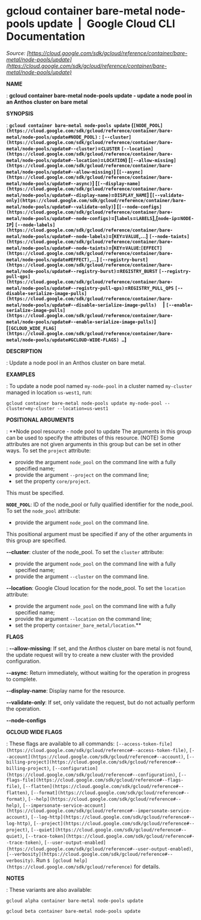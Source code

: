 # gcloud container bare-metal node-pools update  |  Google Cloud CLI Documentation

*Source: [https://cloud.google.com/sdk/gcloud/reference/container/bare-metal/node-pools/update](https://cloud.google.com/sdk/gcloud/reference/container/bare-metal/node-pools/update)*

**NAME**

: **gcloud container bare-metal node-pools update - update a node pool in an Anthos cluster on bare metal**

**SYNOPSIS**

: **`gcloud container bare-metal node-pools update` (`[NODE_POOL](https://cloud.google.com/sdk/gcloud/reference/container/bare-metal/node-pools/update#NODE_POOL)` : `[--cluster](https://cloud.google.com/sdk/gcloud/reference/container/bare-metal/node-pools/update#--cluster)`=`CLUSTER` `[--location](https://cloud.google.com/sdk/gcloud/reference/container/bare-metal/node-pools/update#--location)`=`LOCATION`) [`[--allow-missing](https://cloud.google.com/sdk/gcloud/reference/container/bare-metal/node-pools/update#--allow-missing)`] [`[--async](https://cloud.google.com/sdk/gcloud/reference/container/bare-metal/node-pools/update#--async)`] [`[--display-name](https://cloud.google.com/sdk/gcloud/reference/container/bare-metal/node-pools/update#--display-name)`=`DISPLAY_NAME`] [`[--validate-only](https://cloud.google.com/sdk/gcloud/reference/container/bare-metal/node-pools/update#--validate-only)`] [`[--node-configs](https://cloud.google.com/sdk/gcloud/reference/container/bare-metal/node-pools/update#--node-configs)`=[`labels`=`LABELS`],[`node-ip`=`NODE-IP`] `[--node-labels](https://cloud.google.com/sdk/gcloud/reference/container/bare-metal/node-pools/update#--node-labels)`=[`KEY`=`VALUE`,…] `[--node-taints](https://cloud.google.com/sdk/gcloud/reference/container/bare-metal/node-pools/update#--node-taints)`=[`KEY`=`VALUE`:`[EFFECT](https://cloud.google.com/sdk/gcloud/reference/container/bare-metal/node-pools/update#EFFECT)`,…] `[--registry-burst](https://cloud.google.com/sdk/gcloud/reference/container/bare-metal/node-pools/update#--registry-burst)`=`REGISTRY_BURST` `[--registry-pull-qps](https://cloud.google.com/sdk/gcloud/reference/container/bare-metal/node-pools/update#--registry-pull-qps)`=`REGISTRY_PULL_QPS` `[--disable-serialize-image-pulls](https://cloud.google.com/sdk/gcloud/reference/container/bare-metal/node-pools/update#--disable-serialize-image-pulls)`     | `[--enable-serialize-image-pulls](https://cloud.google.com/sdk/gcloud/reference/container/bare-metal/node-pools/update#--enable-serialize-image-pulls)`] [`[GCLOUD_WIDE_FLAG](https://cloud.google.com/sdk/gcloud/reference/container/bare-metal/node-pools/update#GCLOUD-WIDE-FLAGS) …`]**

**DESCRIPTION**

: Update a node pool in an Anthos cluster on bare metal.

**EXAMPLES**

: To update a node pool named ``my-node-pool`` in
a cluster named ``my-cluster`` managed in
location ``us-west1``, run:

```
gcloud container bare-metal node-pools update my-node-pool --cluster=my-cluster --location=us-west1
```

**POSITIONAL ARGUMENTS**

: **Node pool resource - node pool to update The arguments in this group can be used
to specify the attributes of this resource. (NOTE) Some attributes are not given
arguments in this group but can be set in other ways.
To set the `project` attribute:

- provide the argument `node_pool` on the command line with a fully
specified name;
- provide the argument `--project` on the command line;
- set the property `core/project`.

This must be specified.

**`NODE_POOL`**:
ID of the node_pool or fully qualified identifier for the node_pool.
To set the `node_pool` attribute:

- provide the argument `node_pool` on the command line.

This positional argument must be specified if any of the other arguments in this
group are specified.

**--cluster**:
cluster of the node_pool.
To set the `cluster` attribute:

- provide the argument `node_pool` on the command line with a fully
specified name;
- provide the argument `--cluster` on the command line.

**--location**:
Google Cloud location for the node_pool.
To set the `location` attribute:

- provide the argument `node_pool` on the command line with a fully
specified name;
- provide the argument `--location` on the command line;
- set the property `container_bare_metal/location`.**

**FLAGS**

: **--allow-missing**:
If set, and the Anthos cluster on bare metal is not found, the update request
will try to create a new cluster with the provided configuration.

**--async**:
Return immediately, without waiting for the operation in progress to complete.

**--display-name**:
Display name for the resource.

**--validate-only**:
If set, only validate the request, but do not actually perform the operation.

**--node-configs**

**GCLOUD WIDE FLAGS**

: These flags are available to all commands: `[--access-token-file](https://cloud.google.com/sdk/gcloud/reference#--access-token-file)`,
`[--account](https://cloud.google.com/sdk/gcloud/reference#--account)`, `[--billing-project](https://cloud.google.com/sdk/gcloud/reference#--billing-project)`,
`[--configuration](https://cloud.google.com/sdk/gcloud/reference#--configuration)`,
`[--flags-file](https://cloud.google.com/sdk/gcloud/reference#--flags-file)`,
`[--flatten](https://cloud.google.com/sdk/gcloud/reference#--flatten)`, `[--format](https://cloud.google.com/sdk/gcloud/reference#--format)`, `[--help](https://cloud.google.com/sdk/gcloud/reference#--help)`, `[--impersonate-service-account](https://cloud.google.com/sdk/gcloud/reference#--impersonate-service-account)`,
`[--log-http](https://cloud.google.com/sdk/gcloud/reference#--log-http)`,
`[--project](https://cloud.google.com/sdk/gcloud/reference#--project)`, `[--quiet](https://cloud.google.com/sdk/gcloud/reference#--quiet)`, `[--trace-token](https://cloud.google.com/sdk/gcloud/reference#--trace-token)`, `[--user-output-enabled](https://cloud.google.com/sdk/gcloud/reference#--user-output-enabled)`,
`[--verbosity](https://cloud.google.com/sdk/gcloud/reference#--verbosity)`.
Run `$ [gcloud help](https://cloud.google.com/sdk/gcloud/reference)` for details.

**NOTES**

: These variants are also available:

```
gcloud alpha container bare-metal node-pools update
```

```
gcloud beta container bare-metal node-pools update
```
